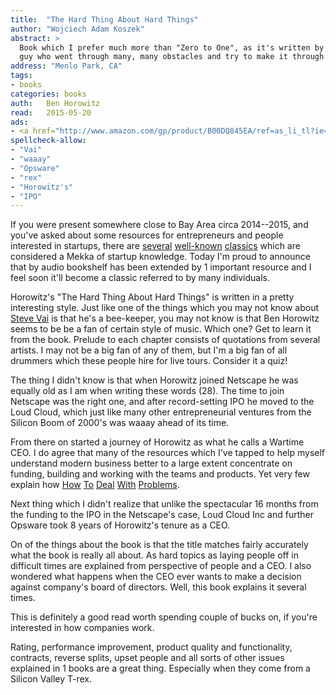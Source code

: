 ```yaml
---
title:  "The Hard Thing About Hard Things"
author: "Wojciech Adam Koszek"
abstract: >
  Book which I prefer much more than "Zero to One", as it's written by the
  guy who went through many, many obstacles and try to make it through.
address: "Menlo Park, CA"
tags:
- books
categories: books
auth:	Ben Horowitz 
read:	2015-05-20
ads:
- <a href="http://www.amazon.com/gp/product/B00DQ845EA/ref=as_li_tl?ie=UTF8&camp=1789&creative=390957&creativeASIN=B00DQ845EA&linkCode=as2&tag=wkoszek-20&linkId=IMCSRMGLYIQK5J7O"><img border="0" src="http://ws-na.amazon-adsystem.com/widgets/q?_encoding=UTF8&ASIN=B00DQ845EA&Format=_SL160_&ID=AsinImage&MarketPlace=US&ServiceVersion=20070822&WS=1&tag=wkoszek-20" ></a><img src="http://ir-na.amazon-adsystem.com/e/ir?t=wkoszek-20&l=as2&o=1&a=B00DQ845EA" width="1" height="1" border="0" alt="" style="border:none !important; margin:0px !important;" />
spellcheck-allow:
- "Vai"
- "waaay"
- "Opsware"
- "rex"
- "Horowitz's"
- "IPO"
---
```


If you were present somewhere close to Bay Area circa 2014--2015, and you've asked
about some resources for entrepreneurs and people interested in startups,
there are 
[several](http://www.koszek.com/blog/2012/05/24/book-the-lean-startup/)
[well-known](http://www.koszek.com/blog/2012/08/24/book-rework/)
[classics](http://www.koszek.com/blog/2012/10/02/book-emyth-revisited/)
which are considered a Mekka of startup knowledge.
Today I'm proud to announce that by audio bookshelf has been extended by 1
important resource and I feel soon it'll become a classic referred to by
many individuals.

Horowitz's "The Hard Thing About Hard Things" is written in a pretty
interesting style. Just like one of the things which you may not know about
[Steve Vai](http://www.vai.com)
is that he's a bee-keeper, you may not know is that Ben Horowitz seems to
be be a fan of certain style of music. Which one? Get to learn it from the book. 
Prelude to each chapter consists of quotations from several artists. I may
not be a big fan of any of them, but I'm a big fan of all drummers which
these people hire for live tours. Consider it a quiz!

The thing I didn't know is that when Horowitz joined Netscape he was equally
old as I am when writing these words (28). The time to join Netscape was the
right one, and after record-setting IPO he moved to the Loud Cloud, which
just like many other entrepreneurial ventures from the Silicon Boom of
2000's was waaay ahead of its time.

From there on started a journey of Horowitz as what he calls a Wartime CEO.
I do agree that many of the resources which I've tapped to help myself
understand modern business better to a large extent concentrate on funding,
building and working with the teams and products. Yet very few explain how
[How](http://www.koszek.com/blog/2012/10/25/book-winning/)
[To](http://www.koszek.com/blog/2012/05/05/book-showstopper/)
[Deal](http://www.koszek.com/blog/2012/12/02/book-the-new-new-thing/)
[With](http://www.koszek.com/blog/2012/12/20/book-the-goal/)
[Problems](http://www.koszek.com/blog/2013/01/13/book-on-the-roll/).

Next thing which I didn't realize that unlike the spectacular 16 months
from the funding to the IPO in the Netscape's case, Loud Cloud Inc and
further Opsware took 8 years of Horowitz's tenure as a CEO.

On of the things about the book is that the title matches fairly accurately
what the book is really all about. As hard topics as laying people off in
difficult times are explained from perspective of people and a CEO. I also
wondered what happens when the CEO ever wants to make a decision against
company's board of directors. Well, this book explains it several times.

This is definitely a good read worth spending couple of bucks on, if you're
interested in how companies work.

Rating, performance improvement, product quality and functionality,
contracts, reverse splits, upset people and all sorts of other issues
explained in 1 books are a great thing. Especially when they come from a
Silicon Valley T-rex.

